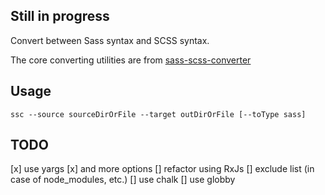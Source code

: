 ## Still in progress

Convert between Sass syntax and SCSS syntax.

The core converting utilities are from [
sass-scss-converter](https://github.com/ManuelSch/sass-scss-converter)

## Usage

```
ssc --source sourceDirOrFile --target outDirOrFile [--toType sass]
```

## TODO

[x] use yargs
[x] and more options
[] refactor using RxJs
[] exclude list (in case of node_modules, etc.)
[] use chalk
[] use globby